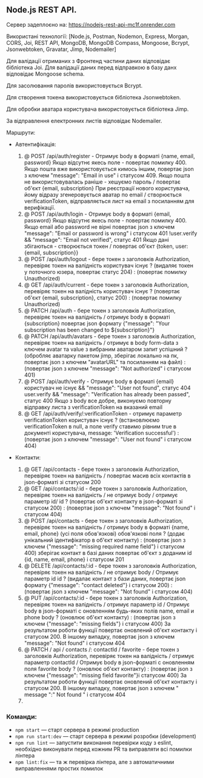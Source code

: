 ## Node.js REST API.

Сервер задеплоєно на: https://nodejs-rest-api-mc1f.onrender.com

Використані технології: [Node.js, Postman, Nodemon, Express, Morgan, CORS, Joi, REST API, MongoDB, MongoDB Compass, Mongoose, Bcrypt, Jsonwebtoken, Gravatar, Jimp, Nodemailer]

Для валідації отриманих з Фронтенд частини даних відповідає бібліотека Joi.
Для валідації даних перед відправкою в базу данх відповідає Mongoose schema.

Для засолювання паролів використовується Bcrypt.

Для створення токена використовується бібліотека Jsonwebtoken.

Для обробки аватара користувача використовується бібліотека Jimp.

За відправлення електронних листів відповідає Nodemailer.

Маршрути:

- Автентифікація:
  1) @ POST /api/auth/register - Отримує body в форматі {name, email, password}
     Якщо відсутнє якесь поле - повертає помилку 400.
     Якщо пошта вже використовується кимось іншим, повертає json з ключем "message": "Email in use" і статусом 409.
     Якщо пошта не використовувалась раніше - хешуємо пароль / повертає об'єкт {email, subscription}
     При реєстрації нового користувача, йому відразу згенеровується аватар по email / створюється verificationToken, відправляється лист на email з посиланням для верифікації.
  3) @ POST /api/auth/login - Отримує body в форматі {email, password}
     Якщо відсутнє якесь поле - повертає помилку 400.
     Якщо email або password не вірні повертає json з ключем "message": "Email or password is wrong" і статусом 401
     !user.verify && "message": "Email not verified", статус 401
     Якщо дані збігаються - створюється токен / повертає об'єкт {token, user: {email, subscription}}
  5) @ POST /api/auth/logout - бере токен з заголовків Authorization, перевіряє токен на валідність
     користувач існує ? (видаляє токен у поточного юзера, повертає статус 204) : (повертає помилку Unauthorized)
  6) @ GET /api/auth/current - бере токен з заголовків Authorization, перевіряє токен на валідність
     користувач існує ? (повертає об'єкт {email, subscription}, статус 200) : (повертає помилку Unauthorized)
  7) @ PATCH /api/auth - бере токен з заголовків Authorization, перевіряє токен на валідність / отримує body в форматі {subscription}
      повертає json формату {"message": "Your subscription has been changed to ${subscription}"}
  8) @ PATCH /api/auth/avatars - бере токен з заголовків Authorization, перевіряє токен на валідність / отримує в body form-data з ключем avatar та value з вибраним аватаром
     запит успішний ? (обробляє аватарку пакетом jimp, зберігає локально на пк, повертає json з ключем "avatarURL" та посиланням на файл) : (повертає json з ключем "message": "Not authorized" і статусом 401)
  9) @ POST /api/auth/verify - Отримує body в форматі {email}
     користувач не існує && "message": "User not found", статус 404
     user.verify && "message": "Verification has already been passed", статус 400
     Якщо з body все добре, виконуємо повторну відправку листа з verificationToken на вказаний email
  10) @ GET /api/auth/verify/:verificationToken - отримує параметр verificationToken
     користувач існує ? (встановлюємо verificationToken в null, а поле verify ставимо рівним true в документі користувача, message: 'Verification successful') : (повертає json з ключем "message": "User not found" і статусом 404)

- Контакти:
  1) @ GET /api/contacts - бере токен з заголовків Authorization, перевіряє токен на валідність / повертає масив всіх контактів в json-форматі зі статусом 200
  2) @ GET /api/contacts/:id - бере токен з заголовків Authorization, перевіряє токен на валідність / не отримує body / отримує параметр id/
     id ? (повертає об'єкт контакту в json-форматі зі статусом 200) :  (повертає json з ключем "message": "Not found" і статусом 404)
  3) @ POST /api/contacts - бере токен з заголовків Authorization, перевіряє токен на валідність / отримує body в форматі {name, email, phone} (усі поля обов'язкові)
     обов'язкові поля ? (додає унікальний ідентифікатор в об'єкт контакту) : (повертає json з ключем {"message": "missing required name field"} і статусом 400)
     зберігає контакт в базі даних
     повертає об'єкт з доданим id {id, name, email, phone} і статусом 201
  4) @ DELETE /api/contacts/:id - бере токен з заголовків Authorization, перевіряє токен на валідність / не отримує body / Отримує параметр id
     id ? (видалає контакт з бази даних,  повертає json формату {"message": "contact deleted"} і статусом 200) :  (повертає json з ключем "message": "Not found" і статусом 404)
  5) @ PUT /api/contacts/:id - бере токен з заголовків Authorization, перевіряє токен на валідність / отримує параметр id / Отримує body в json-форматі c оновленням будь-яких полів name, email и phone
     body ? (оновлює об'єкт контакту) :  (повертає json з ключем {"message": "missing fields"} і статусом 400)
     За результатом роботи функції повертає оновлений об'єкт контакту і статусом 200. В іншому випадку, повертає json з ключем "message": "Not found" і статусом 404
  6) @ PATCH / api / contacts /: contactId / favorite - бере токен з заголовків Authorization, перевіряє токен на валідність / отримує параметр contactId / Отримує body в json-форматі c оновленням поля favorite
     body ? (оновлює об'єкт контакту) :  (повертає json з ключем {"message": "missing field favorite"}і статусом 400)
     За результатом роботи функції повертає оновлений об'єкт контакту і статусом 200. В іншому випадку, повертає json з ключем " message ":" Not found " і статусом 404
  8) 


     
  

### Команди:

- `npm start` &mdash; старт сервера в режимі production
- `npm run start:dev` &mdash; старт сервера в режимі розробки (development)
- `npm run lint` &mdash; запустити виконання перевірки коду з eslint, необхідно виконувати перед кожним PR та виправляти всі помилки лінтера
- `npm lint:fix` &mdash; та ж перевірка лінтера, але з автоматичними виправленнями простих помилок

